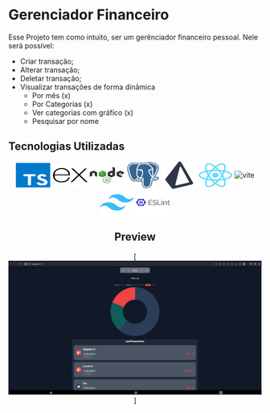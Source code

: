 # Gerenciador Financeiro

Esse Projeto tem como intuito, ser um gerênciador financeiro pessoal.
Nele será possível:
- Criar transação;
- Alterar transação;
- Deletar transação;
- Visualizar transações de forma dinâmica
  - Por mês (x)
  - Por Categorias (x)
  - Ver categorias com gráfico (x)
  - Pesquisar por nome 

## Tecnologias Utilizadas

<div align='center'>
   <img align='center' height='50' width='70' title='TypeScript' alt='typescript' src='https://github.com/devicons/devicon/blob/master/icons/typescript/typescript-original.svg' />
   <img align='center' height='50' width='70' title='Express' alt='express' src='https://github.com/devicons/devicon/blob/master/icons/express/express-original.svg' />
   <img align='center' height='54' width='68' title='Node.js' alt='nodejs' src='https://github.com/devicons/devicon/blob/master/icons/nodejs/nodejs-original-wordmark.svg' />
   <img align='center' height='54' width='68' title='PostGreSQL' alt='PostGreSQL' src='https://github.com/devicons/devicon/blob/master/icons/postgresql/postgresql-plain.svg' />
   <img align='center' height='54' width='68' title='Prisma' alt='prisma' src='https://github.com/devicons/devicon/blob/master/icons/prisma/prisma-original.svg' />
   <img align='center' height='54' width='68' title='React' alt='react' src='https://github.com/devicons/devicon/blob/master/icons/react/react-original.svg' />
   <img align='center' height='54' width='68' title='Vite' alt='vite' src='https://github.com/bush1D3v/my_portfolio/assets/133554156/46570ed3-6e92-4ad2-b09b-d235cd142b3f' />
   <img align='center' height='54' width='68' title='Tailwindcss' alt='tailwindcss' src='https://github.com/devicons/devicon/blob/master/icons/tailwindcss/tailwindcss-original.svg' />
   <img align='center' height='54' width='68' title='Tailwindcss' alt='ESLint' src='https://github.com/devicons/devicon/blob/master/icons/eslint/eslint-original-wordmark.svg' />

## Preview
[<img src="./public/money-manager-preview.gif" alt="Visão geral do projeto">]



